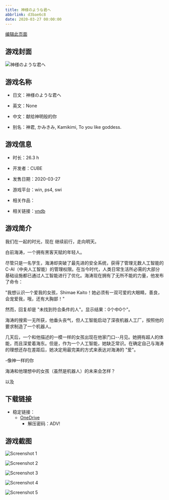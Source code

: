 ```yaml
---
title: 神様のような君へ
abbrlink: d3bae6c8
date: 2020-03-27 00:00:00
---
```

[编辑此页面](https://github.com/ACG-3/ADV3-source/blob/main/source/_posts/games/%E7%A5%9E%E6%A7%98%E3%81%AE%E3%82%88%E3%81%86%E3%81%AA%E5%90%9B%E3%81%B8.md)

## 游戏封面

![神様のような君へ](https://pan.timero.xyz/onedrive/img_lib_001/%E7%A5%9E%E6%A7%98%E3%81%AE%E3%82%88%E3%81%86%E3%81%AA%E5%90%9B%E3%81%B8_cover.avif)


## 游戏名称

- 日文：神様のような君へ
- 英文：None
- 中文：献给神明般的你

- 别名：神君, かみきみ, Kamikimi, To you like goddess.


## 游戏信息

- 时长：26.3 h
- 开发者：CUBE
- 发售日期：2020-03-27
- 游戏平台：win, ps4, swi
- 相关作品：

- 相关链接：[vndb](https://vndb.org/v26639)


## 游戏简介

我们在一起的时光，现在
继续前行，走向明天。

白前海涛，一个拥有黑客天赋的年轻人。

尽管只是一名学生，海涛却突破了最先进的安全系统，获得了管理无数人工智能的 C-AI（中央人工智能）的管理权限。在当今时代，人类日常生活所必需的大部分基础设施都已通过人工智能进行了优化。海涛现在拥有了无所不能的力量，他发布了命令：

"我想认识一个爱我的女孩，Shimae Kaito！她必须有一双可爱的大眼睛，善良，会宠爱我，哦，还有大胸部！"

然而，回复却是 "未找到符合条件的人"。显示结果：0个中0个"。

海涛的搜索一无所获，他垂头丧气，但人工智能启动了深夜机器人工厂，按照他的要求制造了一个机器人。

几天后，一个和他描述的一模一样的女孩出现在他家门口--月见。她拥有超人的体能，而且深爱着海东。但是，作为一个人工智能，她缺乏常识。在确定自己与海涛的理想还存在差距后，她决定用最完美的方式来表达对海涛的 "爱"。

-像神一样的你

海涛和他理想中的女孩（虽然是机器人）的未来会怎样？

 以及


## 下载链接

- 稳定链接：
    - [OneDrive](https://pan.timero.xyz/onedrive/adv_lib_001/%E7%A5%9E%E6%A7%98%E3%81%AE%E3%82%88%E3%81%86%E3%81%AA%E5%90%9B%E3%81%B8)
        - 解压密码：ADV!



## 游戏截图


![Screenshot 1](https://pan.timero.xyz/onedrive/img_lib_001/%E7%A5%9E%E6%A7%98%E3%81%AE%E3%82%88%E3%81%86%E3%81%AA%E5%90%9B%E3%81%B8_Screenshot_1.avif)

![Screenshot 2](https://pan.timero.xyz/onedrive/img_lib_001/%E7%A5%9E%E6%A7%98%E3%81%AE%E3%82%88%E3%81%86%E3%81%AA%E5%90%9B%E3%81%B8_Screenshot_2.avif)

![Screenshot 3](https://pan.timero.xyz/onedrive/img_lib_001/%E7%A5%9E%E6%A7%98%E3%81%AE%E3%82%88%E3%81%86%E3%81%AA%E5%90%9B%E3%81%B8_Screenshot_3.avif)

![Screenshot 4](https://pan.timero.xyz/onedrive/img_lib_001/%E7%A5%9E%E6%A7%98%E3%81%AE%E3%82%88%E3%81%86%E3%81%AA%E5%90%9B%E3%81%B8_Screenshot_4.avif)

![Screenshot 5](https://pan.timero.xyz/onedrive/img_lib_001/%E7%A5%9E%E6%A7%98%E3%81%AE%E3%82%88%E3%81%86%E3%81%AA%E5%90%9B%E3%81%B8_Screenshot_5.avif)

